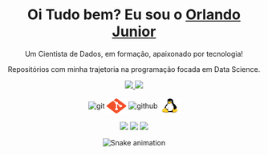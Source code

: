 <div>
  
  <h1 align="center">
    Oi Tudo bem? Eu sou o 
    <a href="https://www.linkedin.com/in/orlandojsjunior/">Orlando Junior</a>
  </h1>
  
  <p align="center">
    Um Cientista de Dados, em formação, apaixonado por tecnologia!
 
  
  <p align="center">
    Repositórios com minha trajetoria na programação focada em Data Science.
  </p>
  
</div>

<div align="center">
  <a href="https://github.com/orlandojsjunior">
    <img height="150em" src="https://github-readme-stats.vercel.app/api?username=orlandojsjunior&count_private=true&include_all_commits=true&show_icons=true&theme=dracula&hide_border=false&show_owner=true"/>
    <img height="150em" src="https://github-readme-stats.vercel.app/api/top-langs/?username=orlandojsjunior&theme=dracula&hide_border=false&&layout=compact"/>
  </a>
</div>

<div align="center" valign="top"><br>
  
  <img align="center" alt="git" height="30" width="40" src="https://raw.githubusercontent.com/hussainweb/hussainweb/main/icons/python.png">
  <img align="center" alt="git" height="30" width="40" src="https://raw.githubusercontent.com/devicons/devicon/master/icons/git/git-original.svg">
  <img align="center" alt="github" height="35" width="35" src="/assets/GitHub.png">
  <img align="center" alt="linux" height="30" width="40" src="https://raw.githubusercontent.com/devicons/devicon/master/icons/linux/linux-original.svg">
</div><br>

<div align="center">
  <a href="https://www.instagram.com/orlandojsjunior/" target="_blank"><img src="https://img.shields.io/badge/-Instagram-%23E4405F?style=for-the-badge&logo=instagram&logoColor=white" target="_blank"></a>
  <a href="https://www.linkedin.com/in/orlandojsjunior/" target="_blank"><img src="https://img.shields.io/badge/-LinkedIn-%230077B5?style=for-the-badge&logo=linkedin&logoColor=white" target="_blank"></a> 
  <a href="mailto:orlandojunior1979@gmail.com"><img src="https://img.shields.io/badge/-Gmail-%23333?style=for-the-badge&logo=gmail&logoColor=white" target="_blank"></a>
</div>

<div align="center">

  ![Snake animation](https://github.com/danielbped/danielbped/blob/output/github-contribution-grid-snake.svg)
  
</div>

<div align="center">
  <p></p>
  <p></p>
</div>
